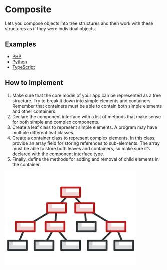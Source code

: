 # Composite

Lets you compose objects into tree structures and then work with these structures as if they were individual objects.

## Examples

* [PHP](php)
* [Python](python)
* [TypeScript](typescript)

## How to Implement

1. Make sure that the core model of your app can be represented as a tree structure. Try to break it down into simple elements and containers. Remember that containers must be able to contain both simple elements and other containers.
2. Declare the component interface with a list of methods that make sense for both simple and complex components.
3. Create a leaf class to represent simple elements. A program may have multiple different leaf classes.
4. Create a container class to represent complex elements. In this class, provide an array field for storing references to sub-elements. The array must be able to store both leaves and containers, so make sure it’s declared with the component interface type.
5. Finally, define the methods for adding and removal of child elements in the container.

![Composite](/images/composite.png)
